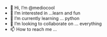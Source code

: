 - 👋 Hi, I’m @mediocool
- 👀 I’m interested in ...learn and fun
- 🌱 I’m currently learning ... python 
- 💞️ I’m looking to collaborate on ... everything 
- 📫 How to reach me ...

<!---
mediocool/mediocool is a ✨ special ✨ repository because its `README.md` (this file) appears on your GitHub profile.
You can click the Preview link to take a look at your changes.
--->
